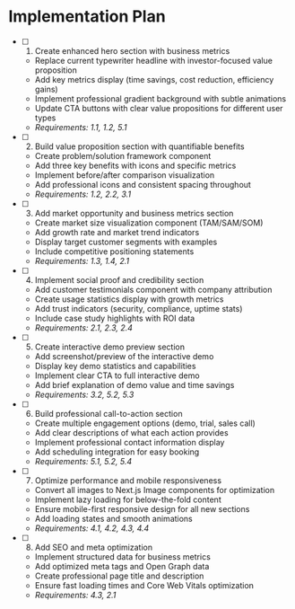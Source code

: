# Implementation Plan

- [ ] 1. Create enhanced hero section with business metrics
  - Replace current typewriter headline with investor-focused value proposition
  - Add key metrics display (time savings, cost reduction, efficiency gains)
  - Implement professional gradient background with subtle animations
  - Update CTA buttons with clear value propositions for different user types
  - _Requirements: 1.1, 1.2, 5.1_

- [ ] 2. Build value proposition section with quantifiable benefits
  - Create problem/solution framework component
  - Add three key benefits with icons and specific metrics
  - Implement before/after comparison visualization
  - Add professional icons and consistent spacing throughout
  - _Requirements: 1.2, 2.2, 3.1_

- [ ] 3. Add market opportunity and business metrics section
  - Create market size visualization component (TAM/SAM/SOM)
  - Add growth rate and market trend indicators
  - Display target customer segments with examples
  - Include competitive positioning statements
  - _Requirements: 1.3, 1.4, 2.1_

- [ ] 4. Implement social proof and credibility section
  - Add customer testimonials component with company attribution
  - Create usage statistics display with growth metrics
  - Add trust indicators (security, compliance, uptime stats)
  - Include case study highlights with ROI data
  - _Requirements: 2.1, 2.3, 2.4_

- [ ] 5. Create interactive demo preview section
  - Add screenshot/preview of the interactive demo
  - Display key demo statistics and capabilities
  - Implement clear CTA to full interactive demo
  - Add brief explanation of demo value and time savings
  - _Requirements: 3.2, 5.2, 5.3_

- [ ] 6. Build professional call-to-action section
  - Create multiple engagement options (demo, trial, sales call)
  - Add clear descriptions of what each action provides
  - Implement professional contact information display
  - Add scheduling integration for easy booking
  - _Requirements: 5.1, 5.2, 5.4_

- [ ] 7. Optimize performance and mobile responsiveness
  - Convert all images to Next.js Image components for optimization
  - Implement lazy loading for below-the-fold content
  - Ensure mobile-first responsive design for all new sections
  - Add loading states and smooth animations
  - _Requirements: 4.1, 4.2, 4.3, 4.4_

- [ ] 8. Add SEO and meta optimization
  - Implement structured data for business metrics
  - Add optimized meta tags and Open Graph data
  - Create professional page title and description
  - Ensure fast loading times and Core Web Vitals optimization
  - _Requirements: 4.3, 2.1_